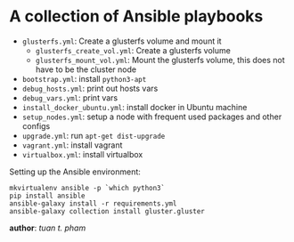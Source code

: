 A collection of Ansible playbooks
=================================
* `glusterfs.yml`: Create a glusterfs volume and mount it
  * `glusterfs_create_vol.yml`: Create a glusterfs volume
  * `glusterfs_mount_vol.yml`: Mount the glusterfs volume, this does not have to be the cluster node
* `bootstrap.yml`: install `python3-apt`
* `debug_hosts.yml`: print out hosts vars
* `debug_vars.yml`: print vars
* `install_docker_ubuntu.yml`: install docker in Ubuntu machine
* `setup_nodes.yml`: setup a node with frequent used packages and other configs
* `upgrade.yml`: run `apt-get dist-upgrade`
* `vagrant.yml`: install vagrant
* `virtualbox.yml`: install virtualbox

Setting up the Ansible environment:
```
mkvirtualenv ansible -p `which python3`
pip install ansible
ansible-galaxy install -r requirements.yml
ansible-galaxy collection install gluster.gluster
```



__author__: *tuan t. pham*
